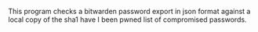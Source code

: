 This program checks a bitwarden password export in json format against a local copy of the sha1 have I been pwned list of compromised passwords.
